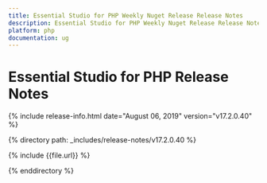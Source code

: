 ```yaml
---
title: Essential Studio for PHP Weekly Nuget Release Release Notes  
description: Essential Studio for PHP Weekly Nuget Release Release Notes  
platform: php
documentation: ug
---
```


# Essential Studio for PHP  Release Notes  

{% include release-info.html date="August 06, 2019"  version="v17.2.0.40" %} 


{% directory path: _includes/release-notes/v17.2.0.40 %}

{% include {{file.url}} %}

{% enddirectory %}